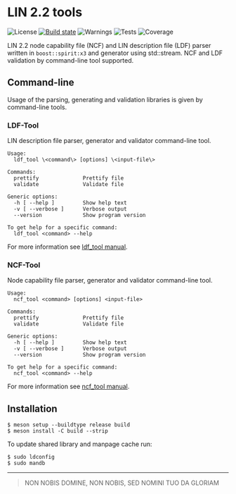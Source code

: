 # LIN 2.2 tools

![License](https://build.fueldner.net/badges/opensource_lin_tools.svg?type=license&branch=main)
[![Build state](https://build.fueldner.net/badges/opensource_lin_tools.svg?branch=main)](https://build.fueldner.net/#/builders/opensource_lin_tools)
![Warnings](https://build.fueldner.net/badges/opensource_lin_tools.svg?type=warnings&branch=main)
![Tests](https://build.fueldner.net/badges/opensource_lin_tools.svg?type=tests&branch=main)
![Coverage](https://build.fueldner.net/badges/opensource_lin_tools.svg?type=coverage&branch=main)

LIN 2.2 node capability file (NCF) and LIN description file (LDF) parser written in `boost::spirit:x3` and generator using std::stream. NCF and LDF validation by command-line tool supported.

## Command-line

Usage of the parsing, generating and validation libraries is given by command-line tools.

### LDF-Tool

LIN description file parser, generator and validator command-line tool.

    Usage:
      ldf_tool \<command\> [options] \<input-file\>
    
    Commands:
      prettify              Prettify file
      validate              Validate file
    
    Generic options:
      -h [ --help ]         Show help text
      -v [ --verbose ]      Verbose output
      --version             Show program version 
    
    To get help for a specific command:
      ldf_tool <command> --help

For more information see [ldf_tool manual](command/doc/ldf_tool.md).

### NCF-Tool

Node capability file parser, generator and validator command-line tool.
    
    Usage:
      ncf_tool <command> [options] <input-file>
    
    Commands:
      prettify              Prettify file
      validate              Validate file
    
    Generic options:
      -h [ --help ]         Show help text
      -v [ --verbose ]      Verbose output
      --version             Show program version
    
    To get help for a specific command:
      ncf_tool <command> --help

For more information see [ncf_tool manual](command/doc/ncf_tool.md).

## Installation

    $ meson setup --buildtype release build
    $ meson install -C build --strip
    
To update shared library and manpage cache run:

    $ sudo ldconfig
    $ sudo mandb

---

> NON NOBIS DOMINE, NON NOBIS, SED NOMINI TUO DA GLORIAM
